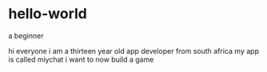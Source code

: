 # hello-world
a beginner

hi everyone i am a thirteen year old app developer from south africa my app is called miychat
i want to now build a game
